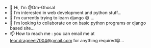- 👋 Hi, I’m @Om-Ghosal
- 👀 I’m interested in web development and python stuff...
- 🌱 I’m currently trying to learn django 😅 ...
- 💞️ I’m looking to collaborate on on basic python programs or django based site...
- 📫 How to reach me : you can email me at leor.dragneel7004@gmail.com for anything required😁...

<!---
Om-Ghosal/Om-Ghosal is a ✨ special ✨ repository because its `README.md` (this file) appears on your GitHub profile.
You can click the Preview link to take a look at your changes.
--->
